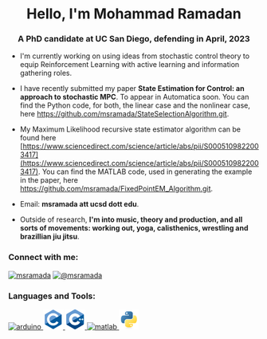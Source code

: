 <h1 align="center">Hello, I'm Mohammad Ramadan</h1>
<h3 align="center">A PhD candidate at UC San Diego, defending in April, 2023</h3>

- I'm currently working on using ideas from stochastic control theory to equip Reinforcement Learning with active learning and information gathering roles.

- I have recently submitted my paper **State Estimation for Control: an approach to stochastic MPC**. To appear in Automatica soon. You can find the Python code, for both, the linear case and the nonlinear case, here https://github.com/msramada/StateSelectionAlgorithm.git.

- My Maximum Likelihood recursive state estimator algorithm can be found here [https://www.sciencedirect.com/science/article/abs/pii/S0005109822003417](https://www.sciencedirect.com/science/article/abs/pii/S0005109822003417). You can find the MATLAB code, used in generating the example in the paper, here https://github.com/msramada/FixedPointEM_Algorithm.git.

- Email: **msramada att ucsd dott edu**.

- Outside of research, **I'm into music, theory and production, and all sorts of movements: working out, yoga, calisthenics, wrestling and brazillian jiu jitsu**.

<h3 align="left">Connect with me:</h3>
<p align="left">
<a href="https://instagram.com/msramada" target="blank"><img align="center" src="https://raw.githubusercontent.com/rahuldkjain/github-profile-readme-generator/master/src/images/icons/Social/instagram.svg" alt="msramada" height="30" width="40" /></a>
<a href="https://www.youtube.com/@msramada" target="blank"><img align="center" src="https://raw.githubusercontent.com/rahuldkjain/github-profile-readme-generator/master/src/images/icons/Social/youtube.svg" alt="@msramada" height="30" width="40" /></a>
</p>

<h3 align="left">Languages and Tools:</h3>
<p align="left"> <a href="https://www.arduino.cc/" target="_blank" rel="noreferrer"> <img src="https://cdn.worldvectorlogo.com/logos/arduino-1.svg" alt="arduino" width="40" height="40"/> </a> <a href="https://www.cprogramming.com/" target="_blank" rel="noreferrer"> <img src="https://raw.githubusercontent.com/devicons/devicon/master/icons/c/c-original.svg" alt="c" width="40" height="40"/> </a> <a href="https://www.w3schools.com/cpp/" target="_blank" rel="noreferrer"> <img src="https://raw.githubusercontent.com/devicons/devicon/master/icons/cplusplus/cplusplus-original.svg" alt="cplusplus" width="40" height="40"/> </a> <a href="https://www.mathworks.com/" target="_blank" rel="noreferrer"> <img src="https://upload.wikimedia.org/wikipedia/commons/2/21/Matlab_Logo.png" alt="matlab" width="40" height="40"/> </a> <a href="https://www.python.org" target="_blank" rel="noreferrer"> <img src="https://raw.githubusercontent.com/devicons/devicon/master/icons/python/python-original.svg" alt="python" width="40" height="40"/> </a> </p>
